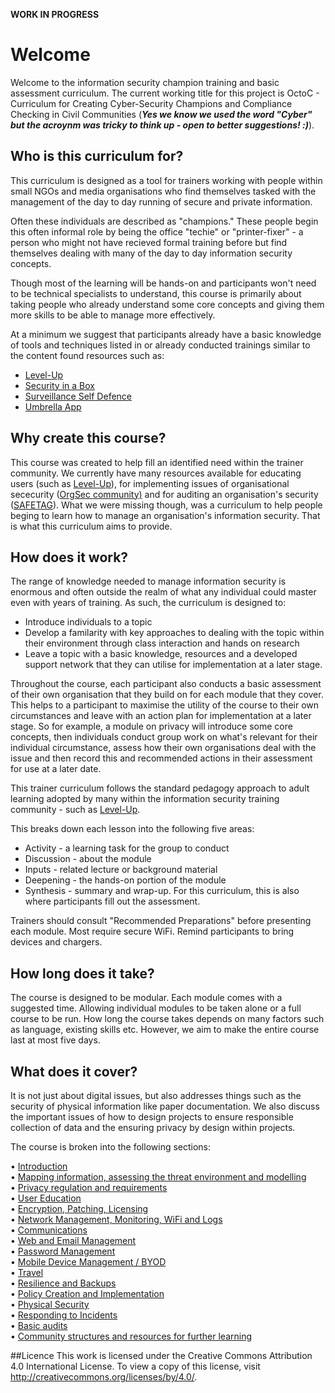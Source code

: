********************WORK IN PROGRESS********************

# Welcome

Welcome to the information security champion training and basic assessment curriculum. The current working title for this project is OctoC - Curriculum for Creating Cyber-Security Champions and Compliance Checking in Civil Communities (***Yes we know we used the word "Cyber" but the acroynm was tricky to think up - open to better suggestions! :)***).


## Who is this curriculum for?
This curriculum is designed as a tool for trainers working with people within small NGOs and media organisations who find themselves tasked with the management of the day to day running of secure and private information. 

Often these individuals are described as "champions." These people begin this often informal role by being the office "techie" or "printer-fixer" - a person who might not have recieved formal training before but find themselves dealing with many of the day to day information security concepts.

Though most of the learning will be hands-on and participants won't need to be technical specialists to understand, this course is primarily about taking people who already understand some core concepts and giving them more skills to be able to manage more effectively. 

At a minimum we suggest that participants already have a basic knowledge of tools and techniques listed in or already conducted trainings similar to the content found resources such as:

* [Level-Up](https://level-up.cc/)
* [Security in a Box](https://securityinabox.org)
* [Surveillance Self Defence](https://ssd.eff.org)
* [Umbrella App](https://wwww.secfirst.org)

## Why create this course?
This course was created to help fill an identified need within the trainer community. We currently have many resources available for educating users (such as [Level-Up](https://level-up.cc/)), for implementing issues of organisational sececurity ([OrgSec community)](https://orgsec.community/#all-updates) and for auditing an organisation's security ([SAFETAG](https://safetag.org)). What we were missing though, was a curriculum to help people beging to learn how to manage an organisation's information security. That is what this curriculum aims to provide. 

## How does it work?
The range of knowledge needed to manage information security is enormous and often outside the realm of what any individual could master even with years of training. As such, the curriculum is designed to:  
 
* Introduce individuals to a topic  
* Develop a familarity with key approaches to dealing with the topic within their environment through class interaction and hands on research  
* Leave a topic with a basic knowledge, resources and a developed support network that they can utilise for implementation at a later stage.

Throughout the course, each participant also conducts a basic assessment of their own organisation that they build on for each module that they cover. This helps to a participant to maximise the utility of the course to their own circumstances and leave with an action plan for implementation at a later stage. So for example, a module on privacy will introduce some core concepts, then individuals conduct group work on what's relevant for their individual circumstance, assess how their own organisations deal with the issue and then record this and recommended actions in their assessment for use at a later date.

This trainer curriculum follows the standard pedagogy approach to adult learning adopted by many within the information security training community - such as [Level-Up](https://level-up.cc/before-an-event/using-levelup-trainers-curriculum/).

This breaks down each lesson into the following five areas:

* Activity - a learning task for the group to conduct
* Discussion - about the module
* Inputs - related lecture or background material
* Deepening - the hands-on portion of the module
* Synthesis - summary and wrap-up. For this curriculum, this is also where participants fill out the assessment.

Trainers should consult "Recommended Preparations" before presenting each module. Most require secure WiFi. Remind participants to bring devices and chargers.  

## How long does it take?
The course is designed to be modular. Each module comes with a suggested time. Allowing individual modules to be taken alone or a full course to be run. How long the course takes depends on many factors such as language, existing skills etc. However, we aim to make the entire course last at most five days. 

## What does it cover?
It is not just about digital issues, but also addresses things such as the security of physical information like paper documentation. We also discuss the important issues of how to design projects to ensure responsible collection of data and the ensuring privacy by design within projects.

The course is broken into the following sections:

•	[Introduction](introduction.md)  
•	[Mapping information, assessing the threat environment and modelling](mapping.md)  
•	[Privacy regulation and requirements](privacy.md)  
•	[User Education](education.md)    
•	[Encryption, Patching, Licensing](encryption.md)  
•	[Network Management, Monitoring, WiFi and Logs](network.md)     
•	[Communications](communications.md)   
•	[Web and Email Management](webandemail.md)    
•	[Password Management](passwords.md)    
•	[Mobile Device Management / BYOD](byod.md)   
•	[Travel](travel.md)   
•	[Resilience and Backups](resilience.md)    
•	[Policy Creation and Implementation](policy.md)     
•	[Physical Security](physical.md)  
•	[Responding to Incidents](incidents.md)     
•	[Basic audits](audits.md)                                                          
•	[Community structures and resources for further learning](community.md)

##Licence
This work is licensed under the Creative Commons Attribution 4.0 International License. To view a copy of this license, visit http://creativecommons.org/licenses/by/4.0/.
